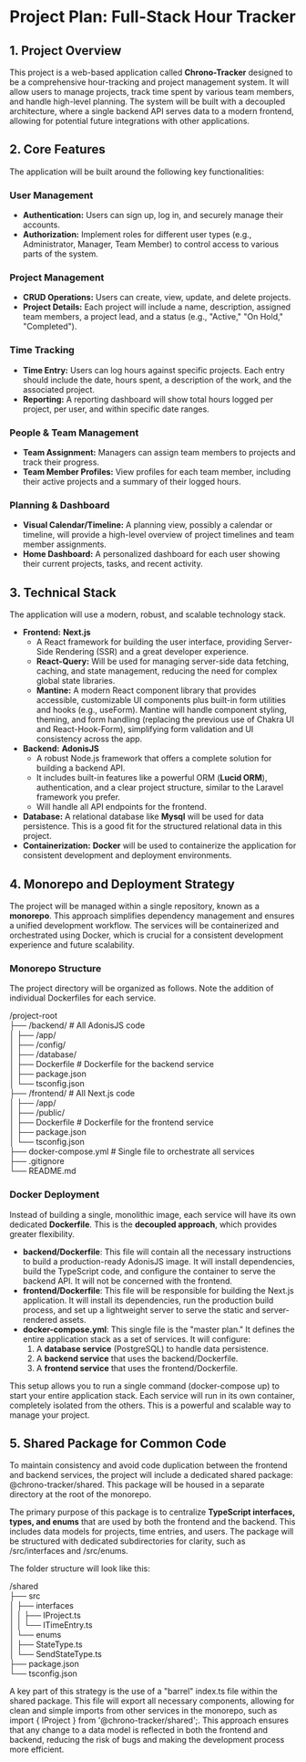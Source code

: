 # **Project Plan: Full-Stack Hour Tracker**

## **1\. Project Overview**

This project is a web-based application called **Chrono-Tracker** designed to be a comprehensive hour-tracking and project management system. It will allow users to manage projects, track time spent by various team members, and handle high-level planning. The system will be built with a decoupled architecture, where a single backend API serves data to a modern frontend, allowing for potential future integrations with other applications.

## **2\. Core Features**

The application will be built around the following key functionalities:

### **User Management**

* **Authentication:** Users can sign up, log in, and securely manage their accounts.  
* **Authorization:** Implement roles for different user types (e.g., Administrator, Manager, Team Member) to control access to various parts of the system.

### **Project Management**

* **CRUD Operations:** Users can create, view, update, and delete projects.  
* **Project Details:** Each project will include a name, description, assigned team members, a project lead, and a status (e.g., "Active," "On Hold," "Completed").

### **Time Tracking**

* **Time Entry:** Users can log hours against specific projects. Each entry should include the date, hours spent, a description of the work, and the associated project.  
* **Reporting:** A reporting dashboard will show total hours logged per project, per user, and within specific date ranges.

### **People & Team Management**

* **Team Assignment:** Managers can assign team members to projects and track their progress.  
* **Team Member Profiles:** View profiles for each team member, including their active projects and a summary of their logged hours.

### **Planning & Dashboard**

* **Visual Calendar/Timeline:** A planning view, possibly a calendar or timeline, will provide a high-level overview of project timelines and team member assignments.  
* **Home Dashboard:** A personalized dashboard for each user showing their current projects, tasks, and recent activity.

## **3\. Technical Stack**

The application will use a modern, robust, and scalable technology stack.

* **Frontend:** **Next.js**  
  * A React framework for building the user interface, providing Server-Side Rendering (SSR) and a great developer experience.  
  * **React-Query:** Will be used for managing server-side data fetching, caching, and state management, reducing the need for complex global state libraries.  
  * **Mantine:** A modern React component library that provides accessible, customizable UI components plus built-in form utilities and hooks (e.g., useForm). Mantine will handle component styling, theming, and form handling (replacing the previous use of Chakra UI and React-Hook-Form), simplifying form validation and UI consistency across the app.  
* **Backend:** **AdonisJS**  
  * A robust Node.js framework that offers a complete solution for building a backend API.  
  * It includes built-in features like a powerful ORM (**Lucid ORM**), authentication, and a clear project structure, similar to the Laravel framework you prefer.  
  * Will handle all API endpoints for the frontend.  
* **Database:** A relational database like **Mysql** will be used for data persistence. This is a good fit for the structured relational data in this project.  
* **Containerization:** **Docker** will be used to containerize the application for consistent development and deployment environments.

## **4\. Monorepo and Deployment Strategy**

The project will be managed within a single repository, known as a **monorepo**. This approach simplifies dependency management and ensures a unified development workflow. The services will be containerized and orchestrated using Docker, which is crucial for a consistent development experience and future scalability.

### **Monorepo Structure**

The project directory will be organized as follows. Note the addition of individual Dockerfiles for each service.

/project-root  
├── /backend/ \# All AdonisJS code  
│ ├── /app/  
│ ├── /config/  
│ ├── /database/  
│ ├── Dockerfile \# Dockerfile for the backend service  
│ ├── package.json  
│ └── tsconfig.json  
├── /frontend/ \# All Next.js code  
│ ├── /app/  
│ ├── /public/  
│ ├── Dockerfile \# Dockerfile for the frontend service  
│ ├── package.json  
│ └── tsconfig.json  
├── docker-compose.yml \# Single file to orchestrate all services  
├── .gitignore  
└── README.md

### **Docker Deployment**

Instead of building a single, monolithic image, each service will have its own dedicated **Dockerfile**. This is the **decoupled approach**, which provides greater flexibility.

* **backend/Dockerfile**: This file will contain all the necessary instructions to build a production-ready AdonisJS image. It will install dependencies, build the TypeScript code, and configure the container to serve the backend API. It will not be concerned with the frontend.  
* **frontend/Dockerfile**: This file will be responsible for building the Next.js application. It will install its dependencies, run the production build process, and set up a lightweight server to serve the static and server-rendered assets.  
* **docker-compose.yml**: This single file is the "master plan." It defines the entire application stack as a set of services. It will configure:  
  1. A **database service** (PostgreSQL) to handle data persistence.  
  2. A **backend service** that uses the backend/Dockerfile.  
  3. A **frontend service** that uses the frontend/Dockerfile.

This setup allows you to run a single command (docker-compose up) to start your entire application stack. Each service will run in its own container, completely isolated from the others. This is a powerful and scalable way to manage your project.

## **5\. Shared Package for Common Code**

To maintain consistency and avoid code duplication between the frontend and backend services, the project will include a dedicated shared package: @chrono-tracker/shared. This package will be housed in a separate directory at the root of the monorepo.

The primary purpose of this package is to centralize **TypeScript interfaces, types, and enums** that are used by both the frontend and the backend. This includes data models for projects, time entries, and users. The package will be structured with dedicated subdirectories for clarity, such as /src/interfaces and /src/enums.

The folder structure will look like this:

/shared  
├── src  
│   ├── interfaces  
│   │   ├── IProject.ts  
│   │   └── ITimeEntry.ts  
│   └── enums  
│       ├── StateType.ts  
│       └── SendStateType.ts  
├── package.json  
└── tsconfig.json

A key part of this strategy is the use of a "barrel" index.ts file within the shared package. This file will export all necessary components, allowing for clean and simple imports from other services in the monorepo, such as import { IProject } from '@chrono-tracker/shared';. This approach ensures that any change to a data model is reflected in both the frontend and backend, reducing the risk of bugs and making the development process more efficient.
